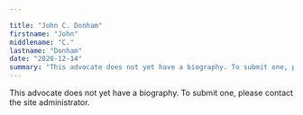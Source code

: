 ```yaml
---

title: "John C. Donham"
firstname: "John"
middlename: "C."
lastname: "Donham"
date: "2020-12-14"
summary: "This advocate does not yet have a biography. To submit one, please contact the site administrator."
---
```

This advocate does not yet have a biography. To submit one, please contact the site administrator.

